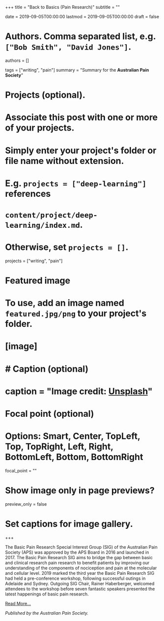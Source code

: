 +++
title = "Back to Basics (Pain Research)"
subtitle = ""

date = 2019-09-05T00:00:00
lastmod = 2019-09-05T00:00:00
draft = false

# Authors. Comma separated list, e.g. `["Bob Smith", "David Jones"]`.
authors = []

tags = ["writing", "pain"]
summary = "Summary for the **Australian Pain Society**"

# Projects (optional).
#   Associate this post with one or more of your projects.
#   Simply enter your project's folder or file name without extension.
#   E.g. `projects = ["deep-learning"]` references 
#   `content/project/deep-learning/index.md`.
#   Otherwise, set `projects = []`.
projects = ["writing", "pain"]

# Featured image
# To use, add an image named `featured.jpg/png` to your project's folder. 
# [image]
#   # Caption (optional)
#   caption = "Image credit: [**Unsplash**](https://unsplash.com/photos/CpkOjOcXdUY)"

  # Focal point (optional)
  # Options: Smart, Center, TopLeft, Top, TopRight, Left, Right, BottomLeft, Bottom, BottomRight
  focal_point = ""

  # Show image only in page previews?
  preview_only = false

# Set captions for image gallery.

+++

The Basic Pain Research Special Interest Group (SIG) of the Australian Pain Society (APS) was approved by the APS Board in 2016 and launched in 2017. The Basic Pain Research SIG aims to bridge the gap between basic and clinical research pain research to benefit patients by improving our understanding of the components of nociception and pain at the molecular and cellular level. 2019 marked the third year the Basic Pain Research SIG had held a pre-conference workshop, following successful outings in Adelaide and Sydney. Outgoing SIG Chair, Rainer Haberberger, welcomed attendees to the workshop before seven fantastic speakers presented the latest happenings of basic pain research. 

[Read More...](/files/bprsig2019pcw.pdf)

*Published by the Australian Pain Society.*
